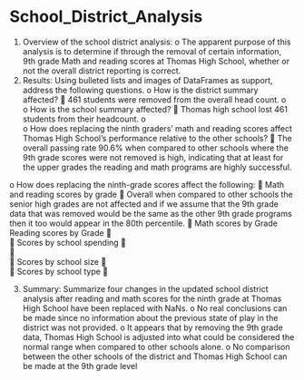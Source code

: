 # School_District_Analysis
1.	Overview of the school district analysis: 
o	The apparent purpose of this analysis is to determine if through the removal of certain information, 9th grade Math and reading scores at Thomas High School, whether or not the overall district reporting is correct. 
2.	Results: Using bulleted lists and images of DataFrames as support, address the following questions.
o	How is the district summary affected?
	461 students were removed from the overall head count.
o	 
o	How is the school summary affected?
	Thomas high school lost 461 students from their headcount.
o	
o	How does replacing the ninth graders’ math and reading scores affect Thomas High School’s performance relative to the other schools?
	The overall passing rate 90.6% when compared to other schools where the 9th grade scores were not removed is high, indicating that at least for the upper grades the reading and math programs are highly successful.

o	How does replacing the ninth-grade scores affect the following:
	Math and reading scores by grade
	Overall when compared to other schools the senior high grades are not affected and if we assume that the 9th grade data that was removed would be the same as the other 9th grade programs then it too would appear in the 80th percentile.
	Math scores by Grade                                     Reading scores by Grade
	   
	Scores by school spending
	
	 
	Scores by school size
	 
	Scores by school type
	
 
3.	Summary: Summarize four changes in the updated school district analysis after reading and math scores for the ninth grade at Thomas High School have been replaced with NaNs.
o	No real conclusions can be made since no information about the previous state of play in the district was not provided.
o	It appears that by removing the 9th grade data, Thomas High School is adjusted into what could be considered the normal range when compared to other schools alone.
o	No comparison between the other schools of the district and Thomas High School can be made at the 9th grade level
